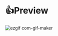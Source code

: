 # 👍Preview

![ezgif com-gif-maker](https://user-images.githubusercontent.com/66991772/163427952-fc859d08-7e98-4954-84a8-5025bb5d3aec.gif)
